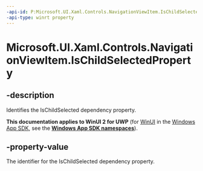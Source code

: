 ```yaml
---
-api-id: P:Microsoft.UI.Xaml.Controls.NavigationViewItem.IsChildSelectedProperty
-api-type: winrt property
---
```


# Microsoft.UI.Xaml.Controls.NavigationViewItem.IsChildSelectedProperty

<!--
public static Windows.UI.Xaml.DependencyProperty IsChildSelectedProperty { get; }
-->
## -description

Identifies the IsChildSelected dependency property.


**This documentation applies to WinUI 2 for UWP** (for [WinUI](/windows/apps/winui/winui3/) in the [Windows App SDK](/windows/apps/windows-app-sdk/), see the **[Windows App SDK namespaces](/windows/windows-app-sdk/api/winrt/)**).

## -property-value

The identifier for the IsChildSelected dependency property.


